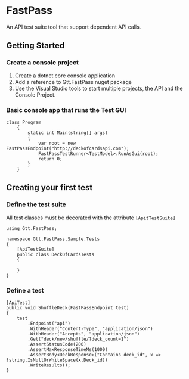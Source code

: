 # FastPass

An API test suite tool that support dependent API calls.

## Getting Started

### Create a console project

1. Create a dotnet core console application
2. Add a reference to Gtt.FastPass nuget package
3. Use the Visual Studio tools to start multiple projects, the API and the Console Project.

### Basic console app that runs the Test GUI

```
class Program
    {
        static int Main(string[] args)
        {
            var root = new FastPassEndpoint("http://deckofcardsapi.com");
            FastPassTestRunner<TestModel>.RunAsGui(root);
            return 0;
        }
    }
```


## Creating your first test

### Define the test suite

All test classes must be decorated with the attribute `[ApitTestSuite]`

```
using Gtt.FastPass;

namespace Gtt.FastPass.Sample.Tests
{
    [ApiTestSuite]
    public class DeckOfCardsTests
    {
    
    }
}
```

### Define a test

```
[ApiTest]
public void ShuffleDeck(FastPassEndpoint test)
{
    test
        .Endpoint("api") 
        .WithHeader("Content-Type", "application/json")
        .WithHeader("Accepts", "application/json")
        .Get("deck/new/shuffle/?deck_count=1")
        .AssertStatusCode(200)
        .AssertMaxResponseTimeMs(1000)
        .AssertBody<DeckResponse>("Contains deck_id", x => !string.IsNullOrWhiteSpace(x.Deck_id))
        .WriteResults();
}
```

